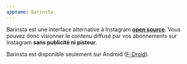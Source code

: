 ```yaml
---
appname: Barinsta
---
```


Barinsta est une interface alternative à Instagram [**open source**](https://github.com/Android-Builds/barinsta). Vous pouvez donc visionner le contenu diffusé par vos abonnements sur Instagram **sans publicité ni pisteur**.

Barinsta est disponible seulement sur Android ([F-Droid](https://f-droid.org/fr/packages/me.austinhuang.instagrabber/)).
